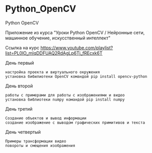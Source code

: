 # Python_OpenCV
Python OpenCV

Приложение из курса "Уроки Python OpenCV / Нейронные сети, машинное обучение, искусственный интеллект"

Ссылка на курс https://www.youtube.com/playlist?list=PL0lO_mIqDDFUAQ2RdAgLp6Tj_fREcxk6T

День первый

    настройка проекта и виртуального окружения
    установка бибилиотеки OpenCV командой pip install opencv-python

День второй

    работы с примерами для работы с изображениями и видео
    установка библиотеки numpy командой pip install numpy

День третий
    
    Создание объектов и вывод информации
    создание изображение с выводом графических примитивов и текста

День четвертый
    
    Примеры трансформации видео
    повороты и смещения изображения

